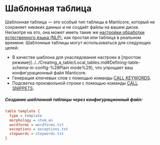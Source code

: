 # Шаблонная таблица

<!-- example template -->
Шаблонная таблица — это особый тип таблицы в Manticore, который не сохраняет никаких данных и не создаёт файлы на вашем диске. Несмотря на это, она может иметь такие же [настройки обработки естественного языка (NLP)](../../Creating_a_table/Local_tables/Plain_and_real-time_table_settings.md#Natural-language-processing-specific-settings), как простая или таблица в реальном времени. Шаблонные таблицы могут использоваться для следующих целей:

* В качестве шаблона для унаследования настроек в [простом режиме](../../Creating_a_table/Local_tables.md#Defining-table-schema-in-config-%28Plain mode%29), что упрощает ваш конфигурационный файл Manticore.
* Генерация ключевых слов с помощью команды [CALL KEYWORDS](../../Searching/Autocomplete.md#CALL-KEYWORDS).
* Подсветка произвольной строки с помощью команды [CALL SNIPPETS](../../Searching/Highlighting.md#CALL-SNIPPETS).


<!-- intro -->
##### Создание шаблонной таблицы через конфигурационный файл:

<!-- request CONFIG -->

```ini
table template {
  type = template
  morphology = stem_en
  wordforms = wordforms.txt
  exceptions = exceptions.txt
  stopwords = stopwords.txt
}
```
<!-- end -->
<!-- proofread -->

